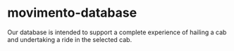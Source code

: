 # movimento-database
Our database is intended to support a complete experience of hailing a cab and undertaking a ride in the selected cab.
